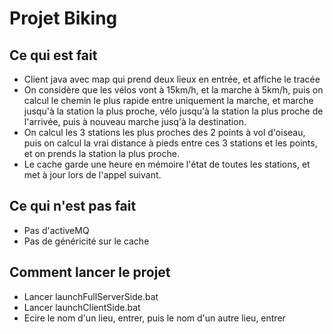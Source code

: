 # Projet Biking

## Ce qui est fait

- Client java avec map qui prend deux lieux en entrée, et affiche le tracée
- On considère que les vélos vont à 15km/h, et la marche à 5km/h, puis on calcul le chemin le plus rapide entre uniquement la marche, et marche jusqu'à la station la plus proche, vélo jusqu'à la station la plus proche de l'arrivée, puis à nouveau marche jusq'à la destination.
- On calcul les 3 stations les plus proches des 2 points à vol d'oiseau, puis on calcul la vrai distance à pieds entre ces 3 stations et les points, et on prends la station la plus proche.
- Le cache garde une heure en mémoire l'état de toutes les stations, et met à jour lors de l'appel suivant.

## Ce qui n'est pas fait

- Pas d'activeMQ
- Pas de généricité sur le cache

## Comment lancer le projet

- Lancer launchFullServerSide.bat
- Lancer launchClientSide.bat
- Ecire le nom d'un lieu, entrer, puis le nom d'un autre lieu, entrer